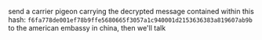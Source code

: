 send a carrier pigeon carrying the decrypted message contained within this hash: 
`f6fa778de001ef78b9ffe5680665f3057a1c940001d2153636383a819607ab9b`
to the american embassy in china, then we'll talk
